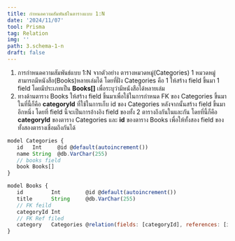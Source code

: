 ```yaml
---
title: กำหนดความสัมพันธ์ในตารางแบบ 1:N
date: '2024/11/07'
tool: Prisma
tag: Relation
img: ''
path: 3.schema-1-n
draft: false
---
```


1. การกำหนดความสัมพันธ์แบบ 1:N จากตัวอย่าง ตารางหมวดหมู่(Categories) 1 หมวดหมู่สามารถมีหนังสือ(Books)หลายเล่มได้ โดยที่ฝั่ง Categories คือ 1 ให้สร้าง field ขึ้นมา 1 field โดยมีประเภทเป็น **Books[]** เพื่อระบุว่ามีหนังสือได้หลายเล่ม
2. ทางด้านตาราง Books ให้สร้าง field ขึ้นมาเพื่อใช้ในการกำหนด FK ของ Categories ขึ้นมาในที่นี้ก็คือ **categoryId** ที่ใช้ในการเก็บ id ของ Categories หลังจากนั้นสร้าง field ขึ้นมาอีกหนึ่ง โดยที่ field นี้จะเป็นการอ้างอิง field ของทั้ง 2 ตารางถึงกันในและกัน โดยที่นี้ก็คือ **categoryId** ของตาราง Categories และ **id** ของตาราง Books เพื่อให้ทั้งสอง field ของทั้งสองตารางเชื่อมถึงกันได้

```js
model Categories {
   id   Int     @id @default(autoincrement())
   name String  @db.VarChar(255)
   // books field
   book Books[]
}

model Books {
   id         Int        @id @default(autoincrement())
   title      String     @db.VarChar(255)
   // FK feild
   categoryId Int
   // FK Ref filed
   category   Categories @relation(fields: [categoryId], references: [id])
}
```
